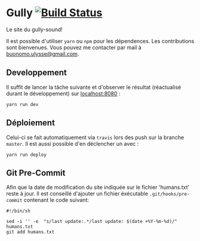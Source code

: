 # Gully [![Build Status](https://travis-ci.org/BuonOmo/gully.svg?branch=master)](https://travis-ci.org/BuonOmo/gully)

Le site du gully-sound!

Il est possible d'utiliser `yarn` ou `npm` pour les dépendences.  Les contributions sont bienvenues.
Vous pouvez me contacter par mail à buonomo.ulysse@gmail.com.

## Developpement

Il suffit de lancer la tâche suivante et d'observer le résultat (réactualisé durant le développement) sur
[localhost:8080](http://localhost:8080) :

    yarn run dev

## Déploiement

Celui-ci se fait automatiquement via `travis` lors des push sur la branche `master`. Il est aussi possible d'en
déclencher un avec :

    yarn run deploy
    
## Git Pre-Commit

Afin que la date de modification du site indiquée sur le fichier 'humans.txt' reste à jour. Il est conseillé d'ajouter
un fichier éxécutable `.git/hooks/pre-commit` contenant le code suivant:

    #!/bin/sh
    
    sed -i '' -e  "s/last update:.*/last update: $(date +%Y-%m-%d)/" humans.txt 
    git add humans.txt

